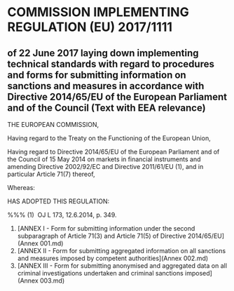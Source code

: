# COMMISSION IMPLEMENTING REGULATION (EU) 2017/1111

## of 22 June 2017 laying down implementing technical standards with regard to procedures and forms for submitting information on sanctions and measures in accordance with Directive 2014/65/EU of the European Parliament and of the Council (Text with EEA relevance)

THE EUROPEAN COMMISSION,

Having regard to the Treaty on the Functioning of the European Union,

Having regard to Directive 2014/65/EU of the European Parliament and of the Council of 15 May 2014 on markets in financial instruments and amending Directive 2002/92/EC and Directive 2011/61/EU (1), and in particular Article 71(7) thereof,

Whereas:

HAS ADOPTED THIS REGULATION:

%%% (1)  OJ L 173, 12.6.2014, p. 349.

1. [ANNEX I - Form for submitting information under the second subparagraph of Article 71(3) and Article 71(5) of Directive 2014/65/EU](Annex 001.md)
1. [ANNEX II - Form for submitting aggregated information on all sanctions and measures imposed by competent authorities](Annex 002.md)
1. [ANNEX III - Form for submitting anonymised and aggregated data on all criminal investigations undertaken and criminal sanctions imposed](Annex 003.md)
